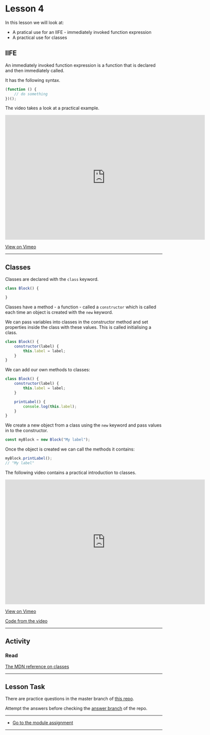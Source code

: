 # Lesson 4

In this lesson we will look at:

-   A pratical use for an IIFE - immediately invoked function expression
-   A practical use for classes

## IIFE

An immediately invoked function expression is a function that is declared and then immediately called.

It has the following syntax.

```js
(function () {
    // do something
})();
```

The video takes a look at a practical example.

<iframe src="https://player.vimeo.com/video/459377797" width="640" height="400" frameborder="0" allow="autoplay; fullscreen" allowfullscreen></iframe>

<a href="https://vimeo.com/459377797/aad5ef3b9b" target="_blank">View on Vimeo</a>

---

## Classes

Classes are declared with the `class` keyword.

```js
class Block() {

}
```

Classes have a method - a function - called a `constructor` which is called each time an object is created with the `new` keyword.

We can pass variables into classes in the constructor method and set properties inside the class with these values. This is called initialising a class.

```js
class Block() {
    constructor(label) {
        this.label = label;
    }
}
```

We can add our own methods to classes:

```js
class Block() {
    constructor(label) {
        this.label = label;
    }

    printLabel() {
        console.log(this.label);
    }
}
```

We create a new object from a class using the `new` keyword and pass values in to the constructor.

```js
const myBlock = new Block("My label");
```

Once the object is created we can call the methods it contains:

```js
myBlock.printLabel();
// "My label"
```

The following video contains a practical introduction to classes.

<iframe src="https://player.vimeo.com/video/459504923" width="640" height="400" frameborder="0" allow="autoplay; fullscreen" allowfullscreen></iframe>

<a href="https://vimeo.com/459504923/ca04e2d0e3" target="_blank">View on Vimeo</a>

<a href="https://github.com/NoroffFEU/class-example" target="_blank">Code from the video</a>

---

## Activity

### Read

<a href="https://developer.mozilla.org/en-US/docs/Web/JavaScript/Reference/Classes" target="_blank">The MDN reference on classes</a>

---

## Lesson Task

There are practice questions in the master branch of [this repo](https://github.com/NoroffFEU/lesson-task-js2-module2-lesson4).

Attempt the answers before checking the [answer branch](https://github.com/NoroffFEU/lesson-task-js2-module2-lesson4/tree/answer) of the repo.

---

-   [Go to the module assignment](ma)

---
